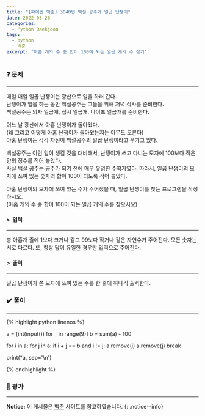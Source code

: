 ```yaml
---
title: "[파이썬 백준] 3040번 백설 공주와 일곱 난쟁이"
date: 2022-05-26
categories:
  - Python Baekjoon
tags:
  - python
  - 백준
excerpt: "아홉 개의 수 중 합이 100이 되는 일곱 개의 수 찾기"
---
```


### ❓ 문제

---

매일 매일 일곱 난쟁이는 광산으로 일을 하러 간다.<br>
난쟁이가 일을 하는 동안 백설공주는 그들을 위해 저녁 식사를 준비한다.<br>
백설공주는 의자 일곱개, 접시 일곱개, 나이프 일곱개를 준비한다.<br>

어느 날 광산에서 아홉 난쟁이가 돌아왔다.<br>
(왜 그리고 어떻게 아홉 난쟁이가 돌아왔는지는 아무도 모른다)<br>
아홉 난쟁이는 각각 자신이 백설공주의 일곱 난쟁이라고 우기고 있다.<br>

백설공주는 이런 일이 생길 것을 대비해서, 난쟁이가 쓰고 다니는 모자에 100보다 작은 양의 정수를 적어 놓았다.<br>
사실 백설 공주는 공주가 되기 전에 매우 유명한 수학자였다. 따라서, 일곱 난쟁이의 모자에 쓰여 있는 숫자의 합이 100이 되도록 적어 놓았다.<br>

아홉 난쟁이의 모자에 쓰여 있는 수가 주어졌을 때, 일곱 난쟁이를 찾는 프로그램을 작성하시오.<br>
(아홉 개의 수 중 합이 100이 되는 일곱 개의 수를 찾으시오)<br>


#### > &nbsp;입력

---

총 아홉개 줄에 1보다 크거나 같고 99보다 작거나 같은 자연수가 주어진다. 모든 숫자는 서로 다르다. 또, 항상 답이 유일한 경우만 입력으로 주어진다.<br>


#### > &nbsp;출력

---

일곱 난쟁이가 쓴 모자에 쓰여 있는 수를 한 줄에 하나씩 출력한다.<br>


### ✔️ 풀이

---

{% highlight python linenos %}

a = [int(input()) for _ in range(9)]
b = sum(a) - 100

for i in a:
    for j in a:
        if i + j == b and i != j:
            a.remove(i)
            a.remove(j)
            break

print(*a, sep='\n')

{% endhighlight %}


### 💬 평가

---



**Notice:** 이 게시물은 [백준](https://www.acmicpc.net/problem/3040) 사이트를 참고하였습니다.
{: .notice--info}
